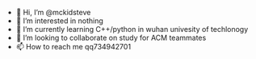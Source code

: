 - 👋 Hi, I’m @mckidsteve
- 👀 I’m interested in nothing
- 🌱 I’m currently learning C++/python in wuhan univesity of techlonogy
- 💞️ I’m looking to collaborate on study for ACM teammates
- 📫 How to reach me qq734942701

<!---
mckidsteve/mckidsteve is a ✨ special ✨ repository because its `README.md` (this file) appears on your GitHub profile.
You can click the Preview link to take a look at your changes.
--->
